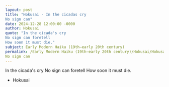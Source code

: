 ```yaml
---
layout: post
title: "Hokusai - In the cicadas cry
No sign can"
date: 2024-12-28 12:00:00 -0000
author: Hokusai
quote: "In the cicada's cry
No sign can foretell
How soon it must die."
subject: Early Modern Haiku (19th–early 20th century)
permalink: /Early Modern Haiku (19th–early 20th century)/Hokusai/Hokusai - In the cicadas cry
No sign can
---
```


In the cicada's cry
No sign can foretell
How soon it must die.

- Hokusai
